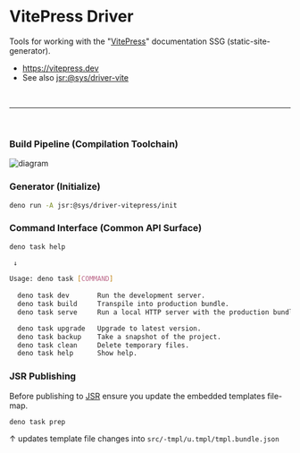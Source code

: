 # VitePress Driver
Tools for working with the "[VitePress](https://vitepress.dev)" documentation SSG (static-site-generator).

- https://vitepress.dev
- See also [jsr:@sys/driver-vite](https://jsr.io/@sys/driver-vite)

<p>&nbsp;<p>

---

<p>&nbsp;<p>

### Build Pipeline (Compilation Toolchain)

![diagram](https://wrpcd.net/cdn-cgi/imagedelivery/BXluQx4ige9GuW0Ia56BHw/5d631b2e-8e76-4ec8-3ca2-d4943e70b100/original)


### Generator (Initialize)

```bash
deno run -A jsr:@sys/driver-vitepress/init
```

### Command Interface (Common API Surface)

```bash
deno task help

 ↓

Usage: deno task [COMMAND]
                                                                         
  deno task dev       Run the development server.                  
  deno task build     Transpile into production bundle.
  deno task serve     Run a local HTTP server with the production bundle.

  deno task upgrade   Upgrade to latest version.                    
  deno task backup    Take a snapshot of the project.
  deno task clean     Delete temporary files.
  deno task help      Show help.
```

### JSR Publishing
Before publishing to [JSR](https://jsr.io/@sys/driver-vitepress) ensure you update the
embedded templates file-map.

```
deno task prep
```

↑ updates template file changes into `src/-tmpl/u.tmpl/tmpl.bundle.json`
